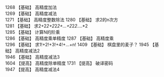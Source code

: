 1268	【基础】	高精度加法	
1269	【基础】	高精度减法	
1271	【基础】	高精度整数除法	
1280	【基础】	求2的n次方	
1281	【基础】	求2+2*2+2*2*2+…+2*2*2*….*2	
1285	【基础】	计算N的阶乘	
1286	【基础】	高精度乘单精度	
1287	【基础】	高精度乘	
1296	【基础】	求1!+2!+3!+4!+...+n!	
1409	【基础】	棋盘里的麦子？	
1945	【基础】	高精度减法2	
1946	【基础】	高精度减法3	
1604	【提高】	高精度除单精度	
1731	【提高】	破译密码	
1947	【提高】	高精度减法4	